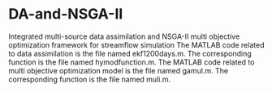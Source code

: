 # DA-and-NSGA-II
Integrated multi-source data assimilation and NSGA-II multi objective optimization framework for streamflow simulation
The MATLAB code related to data assimilation is the file named ekf1200days.m. The corresponding function is the file named hymodfunction.m.
The MATLAB code related to multi objective optimization model is the file named gamul.m. The corresponding function is the file named muli.m.
